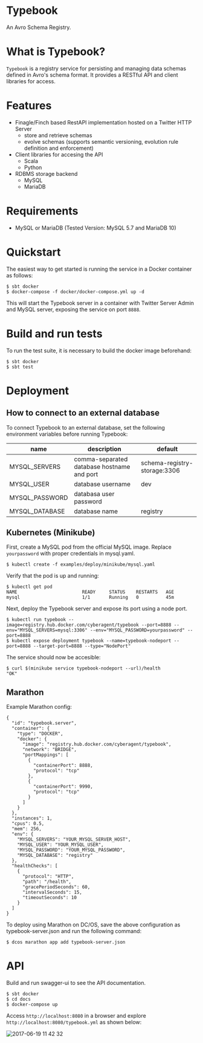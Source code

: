 # Typebook

An Avro Schema Registry.

# What is Typebook?

`Typebook` is a registry service for persisting and managing data schemas defined in Avro's schema format.
It provides a RESTful API and client libraries for access.

# Features

* Finagle/Finch based RestAPI implementation hosted on a Twitter HTTP Server
  * store and retrieve schemas
  * evolve schemas (supports semantic versioning, evolution rule definition and enforcement)
* Client libraries for accesing the API
  * Scala
  * Python
* RDBMS storage backend
  * MySQL
  * MariaDB

# Requirements

* MySQL or MariaDB (Tested Version: MySQL 5.7 and MariaDB 10)

# Quickstart

The easiest way to get started is running the service in a Docker container as follows:

```
$ sbt docker
$ docker-compose -f docker/docker-compose.yml up -d
```

This will start the Typebook server in a container with Twitter Server Admin and MySQL server, exposing the service on port `8888`.


# Build and run tests

To run the test suite, it is necessary to build the docker image beforehand:

```
$ sbt docker
$ sbt test
```

# Deployment

## How to connect to an external database

To connect Typebook to an external database, set the following environment variables before running Typebook:

| name           | description                                 | default                      |
| -------------- | ------------------------------------------- | ---------------------------- |
| MYSQL_SERVERS  | comma-separated database hostname and port  | schema-registry-storage:3306 |
| MYSQL_USER     | database username                           | dev                          |
| MYSQL_PASSWORD | databasa user password                      |                              |
| MYSQL_DATABASE | database name                               | registry                     |


## Kubernetes (Minikube)

First, create a MySQL pod from the official MySQL image. 
Replace `yourpassword` with proper credentials in mysql.yaml.

```
$ kubectl create -f examples/deploy/minikube/mysql.yaml
```

Verify that the pod is up and running:

```
$ kubectl get pod
NAME                        READY     STATUS    RESTARTS   AGE
mysql                       1/1       Running   0          45m
```

Next, deploy the Typebook server and expose its port using a node port.

```
$ kubectl run typebook --image=registry.hub.docker.com/cyberagent/typebook --port=8888 --env="MYSQL_SERVERS=mysql:3306" --env="MYSQL_PASSWORD=yourpassword" --port=8888
$ kubectl expose deployment typebook --name=typebook-nodeport --port=8888 --target-port=8888 --type="NodePort"
```

The service should now be accesible:

```
$ curl $(minikube service typebook-nodeport --url)/health
"OK"
```

## Marathon

Example Marathon config:

```
{
  "id": "typebook.server",
  "container": {
    "type": "DOCKER",
    "docker": {
      "image": "registry.hub.docker.com/cyberagent/typebook",
      "network": "BRIDGE",
      "portMappings": [
        {
          "containerPort": 8888,
          "protocol": "tcp"
        },
        {
          "containerPort": 9990,
          "protocol": "tcp"
        }
      ]
    }
  },
  "instances": 1,
  "cpus": 0.5,
  "mem": 256,
  "env": {
    "MYSQL_SERVERS": "YOUR_MYSQL_SERVER_HOST",
    "MYSQL_USER": "YOUR_MYSQL_USER",
    "MYSQL_PASSWORD": "YOUR_MYSQL_PASSWORD",
    "MYSQL_DATABASE": "registry"
  },
  "healthChecks": [
    {
      "protocol": "HTTP",
      "path": "/health",
      "gracePeriodSeconds": 60,
      "intervalSeconds": 15,
      "timeoutSeconds": 10
    }
  ]
}
```

To deploy using Marathon on DC/OS, save the above configuration as typebook-server.json and run the following command:

```
$ dcos marathon app add typebook-server.json
```

# API

Build and run swagger-ui to see the API documentation.

```
$ sbt docker
$ cd docs
$ docker-compose up
```

Access `http://localhost:8080` in a browser and explore `http://localhost:8080/typebook.yml` as shown below:

![2017-06-19 11 42 32](https://user-images.githubusercontent.com/93571/27267591-78ac258e-54e4-11e7-8537-40517f419497.png)
